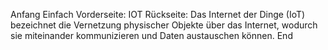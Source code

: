 Anfang
Einfach
Vorderseite: IOT
Rückseite: Das Internet der Dinge (IoT) bezeichnet die Vernetzung physischer Objekte über das Internet, wodurch sie miteinander kommunizieren und Daten austauschen können.
End